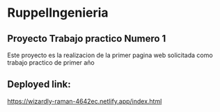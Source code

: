 # RuppelIngenieria
## Proyecto Trabajo practico Numero 1
Este proyecto es la realizacion de la primer pagina web solicitada como trabajo practico de primer año
## Deployed link:
https://wizardly-raman-4642ec.netlify.app/index.html